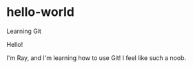 # hello-world
Learning Git

Hello!

I'm Ray, and I'm learning how to use Git! I feel like such a noob.
